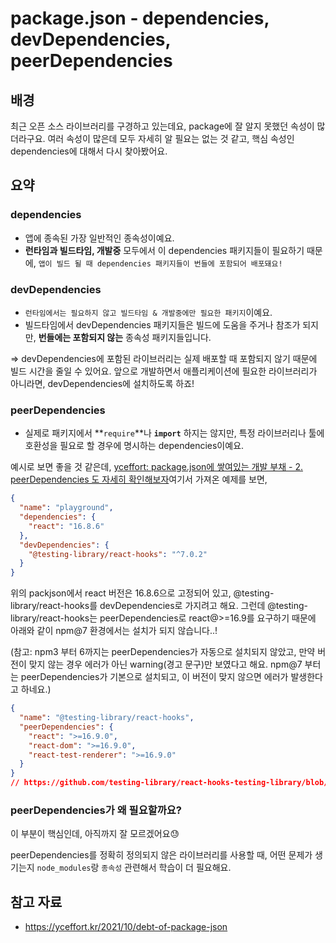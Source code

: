# package.json - dependencies, devDependencies, peerDependencies

## 배경

최근 오픈 소스 라이브러리를 구경하고 있는데요, package에 잘 알지 못했던 속성이 많더라구요. 여러 속성이 많은데 모두 자세히 알 필요는 없는 것 같고, 핵심 속성인 dependencies에 대해서 다시 찾아봤어요.

## 요약

### dependencies

- 앱에 종속된 가장 일반적인 종속성이예요.
- **런타임과 빌드타임, 개발중** 모두에서 이 dependencies 패키지들이 필요하기 때문에, `앱이 빌드 될 때 dependencies 패키지들이 번들에 포함되어 배포돼요!`

### devDependencies

- `런타임에서는 필요하지 않고 빌드타임 & 개발중에만 필요한 패키지`이예요.
- 빌드타임에서 devDependencies 패키지들은 빌드에 도움을 주거나 참조가 되지만, **번들에는 포함되지 않는** 종속성 패키지들입니다.

=> devDependencies에 포함된 라이브러리는 실제 배포할 때 포함되지 않기 때문에 빌드 시간을 줄일 수 있어요. 앞으로 개발하면서 애플리케이션에 필요한 라이브러리가 아니라면, devDependencies에 설치하도록 하죠!

### peerDependencies

- 실제로 패키지에서 **`require`**나 **`import`** 하지는 않지만, 특정 라이브러리나 툴에 호환성을 필요로 할 경우에 명시하는 dependencies이예요.

예시로 보면 좋을 것 같은데, [yceffort: package.json에 쌓여있는 개발 부채 - 2. peerDependencies 도 자세히 확인해보자](https://yceffort.kr/2021/10/debt-of-package-json#2-peerdependencies-도-자세히-확인해보자)여기서 가져온 예제를 보면,

```json
{
  "name": "playground",
  "dependencies": {
    "react": "16.8.6"
  },
  "devDependencies": {
    "@testing-library/react-hooks": "^7.0.2"
  }
}
```

위의 packjson에서 react 버전은 16.8.6으로 고정되어 있고, @testing-library/react-hooks를 devDependencies로 가지려고 해요. 그런데 @testing-library/react-hooks는 peerDependencies로 react@>=16.9를 요구하기 때문에 아래와 같이 npm@7 환경에서는 설치가 되지 않습니다..!

(참고: npm3 부터 6까지는 peerDependencies가 자동으로 설치되지 않았고, 만약 버전이 맞지 않는 경우 에러가 아닌 warning(경고 문구)만 보였다고 해요. npm@7 부터는 peerDependencies가 기본으로 설치되고, 이 버전이 맞지 않으면 에러가 발생한다고 하네요.)

```json
{
  "name": "@testing-library/react-hooks",
  "peerDependencies": {
    "react": ">=16.9.0",
    "react-dom": ">=16.9.0",
    "react-test-renderer": ">=16.9.0"
  }
}
// https://github.com/testing-library/react-hooks-testing-library/blob/565c9f80ff969c3b9f20d8b2efdc033996d9ec27/package.json#L78
```

### peerDependencies가 왜 필요할까요?

이 부분이 핵심인데, 아직까지 잘 모르겠어요😓

peerDependencies를 정확히 정의되지 않은 라이브러리를 사용할 때, 어떤 문제가 생기는지 `node_modules`랑 `종속성` 관련해서 학습이 더 필요해요.

## 참고 자료

- https://yceffort.kr/2021/10/debt-of-package-json

